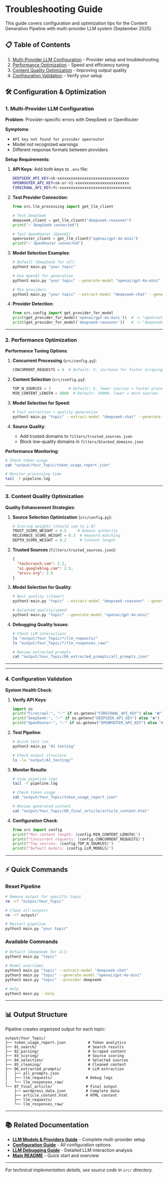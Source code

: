 # Troubleshooting Guide

This guide covers configuration and optimization tips for the Content Generation Pipeline with multi-provider LLM system (September 2025).

## 📋 Table of Contents

1. [Multi-Provider LLM Configuration](#1-multi-provider-llm-configuration) - Provider setup and troubleshooting
2. [Performance Optimization](#2-performance-optimization) - Speed and efficiency tuning
3. [Content Quality Optimization](#3-content-quality-optimization) - Improving output quality
4. [Configuration Validation](#4-configuration-validation) - Verify your setup

## 🛠️ Configuration & Optimization

### 1. Multi-Provider LLM Configuration

**Problem**: Provider-specific errors with DeepSeek or OpenRouter

**Symptoms**:
- `API key not found for provider openrouter`
- Model not recognized warnings
- Different response formats between providers

**Setup Requirements**:
1. **API Keys**: Add both keys to `.env` file:
   ```bash
   DEEPSEEK_API_KEY=sk-xxxxxxxxxxxxxxxxxxxxxxxxxxxxxxxx
   OPENROUTER_API_KEY=sk-or-v1-xxxxxxxxxxxxxxxxxxxxxxxx
   FIRECRAWL_API_KEY=fc-xxxxxxxxxxxxxxxxxxxxxxxxxxxxxxxx
   ```

2. **Test Provider Connection**:
   ```python
   from src.llm_processing import get_llm_client
   
   # Test DeepSeek
   deepseek_client = get_llm_client("deepseek-reasoner")
   print("✅ DeepSeek connected")
   
   # Test OpenRouter (OpenAI)
   openrouter_client = get_llm_client("openai/gpt-4o-mini")
   print("✅ OpenRouter connected")
   ```

3. **Model Selection Examples**:
   ```bash
   # Default (DeepSeek for all)
   python3 main.py "your topic"
   
   # Use OpenAI for generation
   python3 main.py "your topic" --generate-model "openai/gpt-4o-mini"
   
   # Mix providers
   python3 main.py "your topic" --extract-model "deepseek-chat" --generate-model "openai/gpt-4o"
   ```

4. **Provider Detection**:
   ```python
   from src.config import get_provider_for_model
   print(get_provider_for_model('openai/gpt-4o-mini'))  # -> "openrouter"
   print(get_provider_for_model('deepseek-reasoner'))   # -> "deepseek"
   ```

---

### 2. Performance Optimization

**Performance Tuning Options**:

1. **Concurrent Processing** (`src/config.py`):
   ```python
   CONCURRENT_REQUESTS = 8  # Default: 5, increase for faster scraping
   ```

2. **Content Selection** (`src/config.py`):
   ```python
   TOP_N_SOURCES = 3        # Default: 5, fewer sources = faster processing
   MIN_CONTENT_LENGTH = 8000  # Default: 10000, lower = more sources
   ```

3. **Model Selection for Speed**:
   ```bash
   # Fast extraction + quality generation
   python3 main.py "topic" --extract-model "deepseek-chat" --generate-model "openai/gpt-4o-mini"
   ```

4. **Source Quality**:
   - Add trusted domains to `filters/trusted_sources.json`
   - Block low-quality domains in `filters/blocked_domains.json`

**Performance Monitoring**:
```bash
# Check token usage
cat "output/Your_Topic/token_usage_report.json"

# Monitor processing time
tail -f pipeline.log
```

---

### 3. Content Quality Optimization

**Quality Enhancement Strategies**:

1. **Source Selection Optimization** (`src/config.py`):
   ```python
   # Scoring weights (should sum to 1.0)
   TRUST_SCORE_WEIGHT = 0.5     # Domain authority
   RELEVANCE_SCORE_WEIGHT = 0.3  # Keyword matching
   DEPTH_SCORE_WEIGHT = 0.2      # Content length
   ```

2. **Trusted Sources** (`filters/trusted_sources.json`):
   ```json
   {
     "techcrunch.com": 2.2,
     "ai.googleblog.com": 2.5,
     "arxiv.org": 2.9
   }
   ```

3. **Model Selection for Quality**:
   ```bash
   # Best quality (slower)
   python3 main.py "topic" --extract-model "deepseek-reasoner" --generate-model "openai/gpt-4o"
   
   # Balanced quality/speed
   python3 main.py "topic" --generate-model "openai/gpt-4o-mini"
   ```

4. **Debugging Quality Issues**:
   ```bash
   # Check LLM interactions
   ls "output/Your_Topic/*/llm_requests/"
   ls "output/Your_Topic/*/llm_responses_raw/"
   
   # Review extracted prompts
   cat "output/Your_Topic/06_extracted_prompts/all_prompts.json"
   ```

---

---

### 4. Configuration Validation

**System Health Check**:

1. **Verify API Keys**:
   ```python
   import os
   print("Firecrawl:", "✅" if os.getenv("FIRECRAWL_API_KEY") else "❌")
   print("DeepSeek:", "✅" if os.getenv("DEEPSEEK_API_KEY") else "❌")
   print("OpenRouter:", "✅" if os.getenv("OPENROUTER_API_KEY") else "❌")
   ```

2. **Test Pipeline**:
   ```bash
   # Quick test run
   python3 main.py "AI testing"
   
   # Check output structure
   ls -la "output/AI_testing/"
   ```

3. **Monitor Results**:
   ```bash
   # View pipeline logs
   tail -f pipeline.log
   
   # Check token usage
   cat "output/Your_Topic/token_usage_report.json"
   
   # Review generated content
   cat "output/Your_Topic/09_final_article/article_content.html"
   ```

4. **Configuration Check**:
   ```python
   from src import config
   print(f"Min content length: {config.MIN_CONTENT_LENGTH}")
   print(f"Concurrent requests: {config.CONCURRENT_REQUESTS}")
   print(f"Top sources: {config.TOP_N_SOURCES}")
   print(f"Default models: {config.LLM_MODELS}")
   ```

---

## ⚡ Quick Commands

### Reset Pipeline
```bash
# Remove output for specific topic
rm -rf "output/Your_Topic"

# Clean all outputs
rm -rf output/*

# Restart pipeline
python3 main.py "your topic"
```

### Available Commands
```bash
# Default (DeepSeek for all)
python3 main.py "topic"

# Model overrides
python3 main.py "topic" --extract-model "deepseek-chat"
python3 main.py "topic" --generate-model "openai/gpt-4o-mini"
python3 main.py "topic" --provider deepseek

# Help
python3 main.py --help
```

---

## 📊 Output Structure

Pipeline creates organized output for each topic:

```
output/Your_Topic/
├── token_usage_report.json          # Token analytics
├── 01_search/                       # Search results
├── 02_parsing/                      # Scraped content
├── 03_scoring/                      # Source scoring
├── 04_selection/                    # Selected sources
├── 05_cleaning/                     # Cleaned content
├── 06_extracted_prompts/            # LLM extraction
│   ├── all_prompts.json
│   ├── llm_requests/               # Debug logs
│   └── llm_responses_raw/
└── 07_final_article/               # Final output
    ├── wordpress_data.json         # Complete data
    ├── article_content.html        # HTML content
    ├── llm_requests/
    └── llm_responses_raw/
```

---

## 📚 Related Documentation

- **[LLM Models & Providers Guide](llm-models.md)** - Complete multi-provider setup
- **[Configuration Guide](configuration.md)** - All configuration options
- **[LLM Debugging Guide](llm-debugging.md)** - Detailed LLM interaction analysis
- **[Main README](README.md)** - Quick start and overview

---

*For technical implementation details, see source code in `src/` directory.*